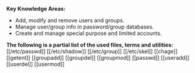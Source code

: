 **Key Knowledge Areas:**

- Add, modify and remove users and groups.
- Manage user/group info in password/group databases.
- Create and manage special purpose and limited accounts.

**The following is a partial list of the used files, terms and utilities:**
[[/etc/passwd]]
[[/etc/shadow]]
[[/etc/group]]
[[/etc/skel]]
[[chage]]
[[getent]]
[[groupadd]]
[[groupdel]]
[[groupmod]]
[[passwd]]
[[useradd]]
[[userdel]]
[[usermod]]